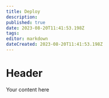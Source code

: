 ```yaml
---
title: Deploy
description: 
published: true
date: 2023-08-20T11:41:53.198Z
tags: 
editor: markdown
dateCreated: 2023-08-20T11:41:53.198Z
---
```


# Header
Your content here